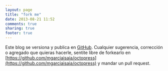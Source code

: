```yaml
---
layout: page
title: "fork me"
date: 2013-08-21 11:52
comments: true
sharing: true
footer: true
---
```


Este blog se versiona y publica en [GitHub](http://github.com/). Cualquier sugerencia, corrección o agregado que quieras hacerle, sentite libre de forkearlo en [https://github.com/mgarciaisaia/octopress](https://github.com/mgarciaisaia/octopress) y mandar un pull request.
